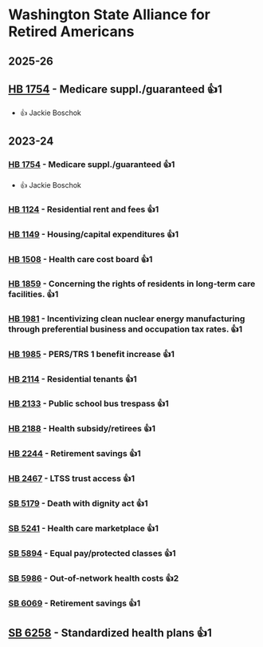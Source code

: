 # Washington State Alliance for Retired Americans
## 2025-26

## [HB 1754](/bill/2025-26/hb/1754/) - Medicare suppl./guaranteed 👍1  
* 👍 Jackie Boschok

## 2023-24

### [HB 1754](/bill/2023-24/hb/1754/) - Medicare suppl./guaranteed 👍1  
* 👍 Jackie Boschok

### [HB 1124](/bill/2023-24/hb/1124/) - Residential rent and fees 👍1  

### [HB 1149](/bill/2023-24/hb/1149/) - Housing/capital expenditures 👍1  

### [HB 1508](/bill/2023-24/hb/1508/) - Health care cost board 👍1  

### [HB 1859](/bill/2023-24/hb/1859/) - Concerning the rights of residents in long-term care facilities. 👍1  

### [HB 1981](/bill/2023-24/hb/1981/) - Incentivizing clean nuclear energy manufacturing through preferential business and occupation tax rates. 👍1  

### [HB 1985](/bill/2023-24/hb/1985/) - PERS/TRS 1 benefit increase 👍1  

### [HB 2114](/bill/2023-24/hb/2114/) - Residential tenants 👍1  

### [HB 2133](/bill/2023-24/hb/2133/) - Public school bus trespass 👍1  

### [HB 2188](/bill/2023-24/hb/2188/) - Health subsidy/retirees 👍1  

### [HB 2244](/bill/2023-24/hb/2244/) - Retirement savings 👍1  

### [HB 2467](/bill/2023-24/hb/2467/) - LTSS trust access 👍1  

### [SB 5179](/bill/2023-24/sb/5179/) - Death with dignity act 👍1  

### [SB 5241](/bill/2023-24/sb/5241/) - Health care marketplace 👍1  

### [SB 5894](/bill/2023-24/sb/5894/) - Equal pay/protected classes 👍1  

### [SB 5986](/bill/2023-24/sb/5986/) - Out-of-network health costs 👍2  

### [SB 6069](/bill/2023-24/sb/6069/) - Retirement savings 👍1  

## [SB 6258](/bill/2023-24/sb/6258/) - Standardized health plans 👍1  

